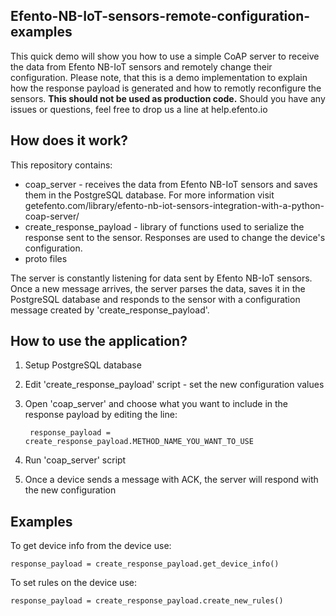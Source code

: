 ## Efento-NB-IoT-sensors-remote-configuration-examples

This quick demo will show you how to use a simple CoAP server to receive the data from Efento NB-IoT sensors and remotely change their configuration. Please note, that this is a demo implementation to explain how the response payload is generated and how to remotly reconfigure the sensors. <b>This should not be used as production code.</b>
Should you have any issues or questions, feel free to drop us a line at help.efento.io

## How does it work?

This repository contains: 
 * coap_server - receives the data from Efento NB-IoT sensors and saves them in the PostgreSQL database. For more information visit getefento.com/library/efento-nb-iot-sensors-integration-with-a-python-coap-server/
* create_response_payload - library of functions used to serialize the response sent to the sensor. Responses are used to change the device's configuration.
* proto files

The server is constantly listening for data sent by Efento NB-IoT sensors. Once a new message arrives, the server parses the data, saves it in the PostgreSQL database and responds to the sensor with a configuration message created by 'create_response_payload'.

## How to use the application?
1. Setup PostgreSQL database 
2. Edit 'create_response_payload' script - set the new configuration values
3. Open 'coap_server' and choose what you want to include in the response payload by editing the line:

        response_payload = create_response_payload.METHOD_NAME_YOU_WANT_TO_USE
4. Run 'coap_server' script
5. Once a device sends a message with ACK, the server will respond with the new configuration

## Examples
To get device info from the device use:

    response_payload = create_response_payload.get_device_info()
    
To set rules on the device use:

    response_payload = create_response_payload.create_new_rules()

